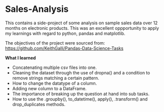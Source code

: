 # Sales-Analysis
This contains a side-project of some analysis on sample sales data over 12 months on electronic products. 
This was an excellent oppportunity to apply my learnings with regard to python, pandas and matplotlib.

The objectives of the project were sourced from: https://github.com/KeithGalli/Pandas-Data-Science-Tasks

<b>What I learned</b>
- Concatenating multiple csv files into one.
- Cleaning the dataset through the use of dropna() and a condition to remove strings matching a certain pattern.
- How to change the datatype of a column.
- Adding new column to a DataFrame.
- The importance of breaking up the question at hand into sub tasks.
- How to use the .groupby(), to_datetime(), apply(), .transform() and drop_duplicates methods.

